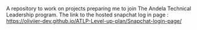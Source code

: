 A repository to work on projects preparing me to join The Andela Technical Leadership program.
The link to the hosted snapchat log in page : https://oliviier-dev.github.io/ATLP-Level-up-plan/Snapchat-login-page/
